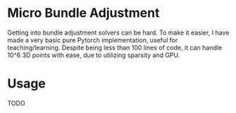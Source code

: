 # Micro Bundle Adjustment
Getting into bundle adjustment solvers can be hard.
To make it easier, I have made a very basic pure Pytorch implementation, useful for teaching/learning.
Despite being less than 100 lines of code, it can handle 10^6 3D points with ease, due to utilizing sparsity and GPU.
# Usage
TODO
